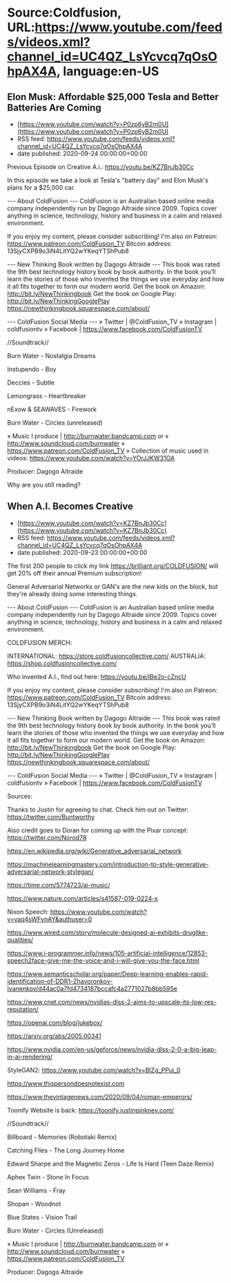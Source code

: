 # Source:Coldfusion, URL:https://www.youtube.com/feeds/videos.xml?channel_id=UC4QZ_LsYcvcq7qOsOhpAX4A, language:en-US

## Elon Musk: Affordable $25,000 Tesla and Better Batteries Are Coming
 - [https://www.youtube.com/watch?v=P0zp6yB2m0U](https://www.youtube.com/watch?v=P0zp6yB2m0U)
 - RSS feed: https://www.youtube.com/feeds/videos.xml?channel_id=UC4QZ_LsYcvcq7qOsOhpAX4A
 - date published: 2020-09-24 00:00:00+00:00

Previous Episode on Creative A.i.:
https://youtu.be/KZ7BnJb30Cc

In this episode we take a look at Tesla's "battery day" and Elon Musk's plans for a $25,000 car.

--- About ColdFusion ---
ColdFusion is an Australian based online media company independently run by Dagogo Altraide since 2009. Topics cover anything in science, technology, history and business in a calm and relaxed environment. 

If you enjoy my content, please consider subscribing!
I'm also on Patreon: https://www.patreon.com/ColdFusion_TV
Bitcoin address: 13SjyCXPB9o3iN4LitYQ2wYKeqYTShPub8

--- New Thinking Book written by Dagogo Altraide ---
This book was rated the 9th best technology history book by book authority.
In the book you’ll learn the stories of those who invented the things we use everyday and how it all fits together to form our modern world.
Get the book on Amazon: http://bit.ly/NewThinkingbook
Get the book on Google Play: http://bit.ly/NewThinkingGooglePlay
https://newthinkingbook.squarespace.com/about/

--- ColdFusion Social Media ---
» Twitter | @ColdFusion_TV
» Instagram | coldfusiontv
» Facebook | https://www.facebook.com/ColdFusionTV

//Soundtrack//

Burn Water - Nostalgia Dreams

Instupendo - Boy

Deccies - Subtle

Lemongrass - Heartbreaker

nExow & SEAWAVES - Firework

Burn Water - Circles (unreleased)

» Music I produce | http://burnwater.bandcamp.com or 
» http://www.soundcloud.com/burnwater
» https://www.patreon.com/ColdFusion_TV
» Collection of music used in videos: https://www.youtube.com/watch?v=YOrJJKW31OA

Producer: Dagogo Altraide

Why are you still reading?

## When A.I. Becomes Creative
 - [https://www.youtube.com/watch?v=KZ7BnJb30Cc](https://www.youtube.com/watch?v=KZ7BnJb30Cc)
 - RSS feed: https://www.youtube.com/feeds/videos.xml?channel_id=UC4QZ_LsYcvcq7qOsOhpAX4A
 - date published: 2020-09-23 00:00:00+00:00

The first 200 people to click my link https://brilliant.org/COLDFUSION/ will get 20% off their annual Premium subscription!

General Adversarial Networks or GAN's are the new kids on the block, but they're already doing some interesting things.

--- About ColdFusion ---
ColdFusion is an Australian based online media company independently run by Dagogo Altraide since 2009. Topics cover anything in science, technology, history and business in a calm and relaxed environment. 

COLDFUSION MERCH:

INTERNATIONAL: https://store.coldfusioncollective.com/
AUSTRALIA: https://shop.coldfusioncollective.com/

Who invented A.I., find out here: https://youtu.be/IBe2o-cZncU


If you enjoy my content, please consider subscribing!
I'm also on Patreon: https://www.patreon.com/ColdFusion_TV
Bitcoin address: 13SjyCXPB9o3iN4LitYQ2wYKeqYTShPub8

--- New Thinking Book written by Dagogo Altraide ---
This book was rated the 9th best technology history book by book authority.
In the book you’ll learn the stories of those who invented the things we use everyday and how it all fits together to form our modern world.
Get the book on Amazon: http://bit.ly/NewThinkingbook
Get the book on Google Play: http://bit.ly/NewThinkingGooglePlay
https://newthinkingbook.squarespace.com/about/

--- ColdFusion Social Media ---
» Twitter | @ColdFusion_TV
» Instagram | coldfusiontv
» Facebook | https://www.facebook.com/ColdFusionTV

Sources:

Thanks to Justin for agreeing to chat. Check him out on Twitter: https://twitter.com/Buntworthy

Also credit goes to Doran for coming up with the Pixar concept: https://twitter.com/Norod78

https://en.wikipedia.org/wiki/Generative_adversarial_network

https://machinelearningmastery.com/introduction-to-style-generative-adversarial-network-stylegan/

https://time.com/5774723/ai-music/

https://www.nature.com/articles/s41587-019-0224-x

Nixon Speech: https://www.youtube.com/watch?v=yaq4sWFvnAY&authuser=0

https://www.wired.com/story/molecule-designed-ai-exhibits-druglike-qualities/

https://www.i-programmer.info/news/105-artificial-intelligence/12853-speech2face-give-me-the-voice-and-i-will-give-you-the-face.html

https://www.semanticscholar.org/paper/Deep-learning-enables-rapid-identification-of-DDR1-Zhavoronkov-Ivanenkov/d44ac0a7fd4734187bccafc4a2771027b8bb595e

https://www.cnet.com/news/nvidias-dlss-2-aims-to-upscale-its-low-res-reputation/

https://openai.com/blog/jukebox/

https://arxiv.org/abs/2005.00341

https://www.nvidia.com/en-us/geforce/news/nvidia-dlss-2-0-a-big-leap-in-ai-rendering/

StyleGAN2: https://www.youtube.com/watch?v=BIZg_PPuj_0

https://www.thispersondoesnotexist.com

https://www.thevintagenews.com/2020/09/04/roman-emperors/

Toonify Website is back: https://toonify.justinpinkney.com/

//Soundtrack//

Billboard - Memories (Robotaki Remix)

Catching Flies - The Long Journey Home

Edward Sharpe and the Magnetic Zeros - Life Is Hard (Teen Daze Remix)

Aphex Twin - Stone In Focus

Sean Williams - Fray

Shopan - Woodnot

Blue States - Vision Trail

Burn Water - Circles (Unreleased)

» Music I produce | http://burnwater.bandcamp.com or 
» http://www.soundcloud.com/burnwater
» https://www.patreon.com/ColdFusion_TV

Producer: Dagogo Altraide

